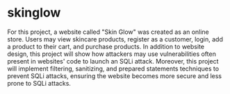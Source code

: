 # skinglow
For this project, a website called "Skin Glow" was created as an online store. Users may view skincare products, register as a customer, login, add a product to their cart, and purchase products. 
In addition to website design, this project will show how attackers may use vulnerabilities often present in websites' code to launch an SQLi attack. 
Moreover, this project will implement filtering, sanitizing, and prepared statements techniques to prevent SQLi attacks, ensuring the website becomes more secure and less prone to SQLi attacks.
